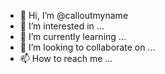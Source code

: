 - 👋 Hi, I’m @calloutmyname
- 👀 I’m interested in ...
- 🌱 I’m currently learning ...
- 💞️ I’m looking to collaborate on ...
- 📫 How to reach me ...

<!---
calloutmyname/calloutmyname is a ✨ special ✨ repository because its `README.md` (this file) appears on your GitHub profile.
You can click the Preview link to take a look at your changes.
--->
